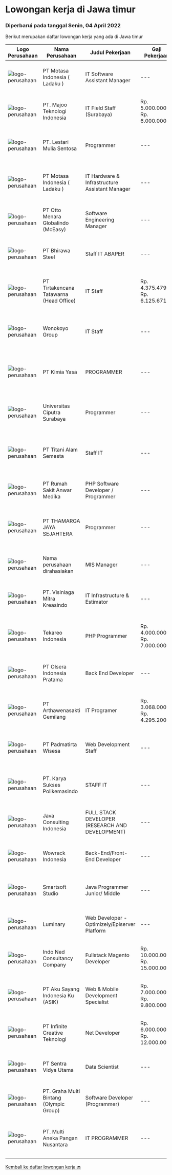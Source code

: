 
  # Lowongan kerja di Jawa timur

  ### Diperbarui pada tanggal Senin, 04 April 2022

  Berikut merupakan daftar lowongan kerja yang ada di Jawa timur

  |Logo Perusahaan | Nama Perusahaan | Judul Pekerjaan | Gaji Pekerjaan | Lokasi | Deskripsi | Tanggal diunggah | Pranala |
  | -------------- | --------------- | --------------- | --------- | --------- | -------------- | ------- | ----------- |
  |![logo-perusahaan](https://image-service-cdn.seek.com.au/f21f727914f248ad77fc3d0c0b65830cc74d1b49/ee4dce1061f3f616224767ad58cb2fc751b8d2dc)|PT Motasa Indonesia ( Ladaku )|IT Software Assistant Manager|---|Mojokerto|Kualifikasi : Pendidikan S1 Jurusan Teknik Informatika / Teknik Komputer/ Sistem Informasi Pengalaman Minimal 3 tahun pada posisi IT Software...|Jumat, 01 April 2022|https://www.jobstreet.co.id/id/job/it-software-assistant-manager-3840678?token=0~6536ab10-86fb-45d1-9ff1-851f90d73647&sectionRank=1&jobId=jobstreet-id-job-3840678|
|![logo-perusahaan](https://image-service-cdn.seek.com.au/2a2c8a948d223cf92abbc34c9b4e6cee325386db/ee4dce1061f3f616224767ad58cb2fc751b8d2dc)|PT. Majoo Teknologi Indonesia|IT Field Staff (Surabaya)|Rp. 5.000.000-Rp. 6.000.000|Surabaya|Deskripsi Pekerjaan: Melakukan instalasi beserta pengaturan software dan hardware majoo. Memberikan edukasi (training) kepada staff / manager/ owner...|Jumat, 01 April 2022|https://www.jobstreet.co.id/id/job/it-field-staff-surabaya-3840609?token=0~6536ab10-86fb-45d1-9ff1-851f90d73647&sectionRank=2&jobId=jobstreet-id-job-3840609|
|![logo-perusahaan](https://image-service-cdn.seek.com.au/6340810020c6ac51e62e122dc7bf15342d58b15c/ee4dce1061f3f616224767ad58cb2fc751b8d2dc)|PT. Lestari Mulia Sentosa|Programmer|---|Sidoarjo|Usia maksimal 30 tahun Kandidat harus memiliki setidaknya Gelar Sarjana di Segala Jurusan dengan IPK minimal 3.00 Setidaknya memiliki 2 tahun...|Minggu, 03 April 2022|https://www.jobstreet.co.id/id/job/programmer-3833904?token=0~6536ab10-86fb-45d1-9ff1-851f90d73647&sectionRank=3&jobId=jobstreet-id-job-3833904|
|![logo-perusahaan](https://image-service-cdn.seek.com.au/f21f727914f248ad77fc3d0c0b65830cc74d1b49/ee4dce1061f3f616224767ad58cb2fc751b8d2dc)|PT Motasa Indonesia ( Ladaku )|IT Hardware & Infrastructure Assistant Manager|---|Mojokerto|Kualifikasi : Pendidikan S1 Jurusan Teknik Informatika / Teknik Komputer Pengalaman Minimal 3 pada posisi IT Hardware &amp; Infrastructure Assistant...|Selasa, 29 Maret 2022|https://www.jobstreet.co.id/id/job/it-hardware-infrastructure-assistant-manager-3836312?token=0~6536ab10-86fb-45d1-9ff1-851f90d73647&sectionRank=4&jobId=jobstreet-id-job-3836312|
|![logo-perusahaan](https://image-service-cdn.seek.com.au/f315f0c605a36ea3a033e6abb5c67515d4b00ff5/ee4dce1061f3f616224767ad58cb2fc751b8d2dc)|PT Otto Menara Globalindo (McEasy)|Software Engineering Manager|---|Surabaya|Job Description: Manage a team of high performing Software Engineer Give constructive and thoughtful feedback, nurturing, and create an inclusive...|Sabtu, 02 April 2022|https://www.jobstreet.co.id/id/job/software-engineering-manager-3841755?token=0~6536ab10-86fb-45d1-9ff1-851f90d73647&sectionRank=5&jobId=jobstreet-id-job-3841755|
|![logo-perusahaan](https://image-service-cdn.seek.com.au/d877652189739f70688ad9d18f039841c79b656f/ee4dce1061f3f616224767ad58cb2fc751b8d2dc)|PT Bhirawa Steel|Staff IT ABAPER|---|Surabaya|PT Bhirawa Steel, pabrik baja terkemuka di Indonesia dan anak perusahaan BUMN, membuka peluang karir untuk posisi " Staff IT - ABAPER " dengan...|Sabtu, 02 April 2022|https://www.jobstreet.co.id/id/job/staff-it-abaper-3841705?token=0~6536ab10-86fb-45d1-9ff1-851f90d73647&sectionRank=6&jobId=jobstreet-id-job-3841705|
|![logo-perusahaan](https://image-service-cdn.seek.com.au/454b279b09c2c94aad59ede07b497b02ce710fc2/ee4dce1061f3f616224767ad58cb2fc751b8d2dc)|PT Tirtakencana Tatawarna (Head Office)|IT Staff|Rp. 4.375.479-Rp. 6.125.671|Surabaya|Kualifikasi: Pendidikan minimal S1 bidang Informatika, Fresh Graduates are welcome Memiliki kemampuan di dalam bahasa pemrograman tertentu (HTML, PHP,...|Jumat, 01 April 2022|https://www.jobstreet.co.id/id/job/it-staff-3841210?token=0~6536ab10-86fb-45d1-9ff1-851f90d73647&sectionRank=7&jobId=jobstreet-id-job-3841210|
|![logo-perusahaan](https://image-service-cdn.seek.com.au/07c39319db2ed739a2684b1bc254bbbbb7d788ef/ee4dce1061f3f616224767ad58cb2fc751b8d2dc)|Wonokoyo Group|IT Staff|---|Surabaya|Kualifikasi : Pendidikan S1 Sistem Informasi/Teknik Informatika Menguasai penggunaan data modeling dan query pada DB SQL Server, MySQL dan PostgreeSQL...|Jumat, 01 April 2022|https://www.jobstreet.co.id/id/job/it-staff-3840928?token=0~6536ab10-86fb-45d1-9ff1-851f90d73647&sectionRank=8&jobId=jobstreet-id-job-3840928|
|![logo-perusahaan](https://i.ibb.co/sqvTCh9/112815900-stock-vector-no-image-available-icon-flat-vector.webp)|PT Kimia Yasa|PROGRAMMER|---|Surabaya|Deskripsi Pekerjaan :Melakukan pembuatan program untuk menunjang operasional perusahaan sesuai dengan target yang sudah ditetapkan.Kualifikasi yang...|Sabtu, 02 April 2022|https://www.jobstreet.co.id/id/job/programmer-3841726?token=0~6536ab10-86fb-45d1-9ff1-851f90d73647&sectionRank=9&jobId=jobstreet-id-job-3841726|
|![logo-perusahaan](https://image-service-cdn.seek.com.au/61a668e162fedd86ae00bf43a51fd84e73670ff7/ee4dce1061f3f616224767ad58cb2fc751b8d2dc)|Universitas Ciputra Surabaya|Programmer|---|Surabaya|Memiliki pengalaman menggunakan metode SDLC dalam pembuatan aplikasi web menggunakan PHP dengan framework Codelgniter, HTML5, CSS3, dan JQuery...|Minggu, 03 April 2022|https://www.jobstreet.co.id/id/job/programmer-3833123?token=0~6536ab10-86fb-45d1-9ff1-851f90d73647&sectionRank=10&jobId=jobstreet-id-job-3833123|
|![logo-perusahaan](https://image-service-cdn.seek.com.au/3650e4ea5cf15ff06b6cedba6caa19766b68c3ef/ee4dce1061f3f616224767ad58cb2fc751b8d2dc)|PT Titani Alam Semesta|Staff IT|---|Surabaya|Maximum age 30 years old. Minimum Bachelor Degree - Informatika GPA 3.0 Sedikit Mandarin. Pengalaman dibidang IT minimal 4 tahun. Preferably Staff...|Kamis, 31 Maret 2022|https://www.jobstreet.co.id/id/job/staff-it-3839964?token=0~6536ab10-86fb-45d1-9ff1-851f90d73647&sectionRank=11&jobId=jobstreet-id-job-3839964|
|![logo-perusahaan](https://image-service-cdn.seek.com.au/3a6c2b428606f5e003e4942f9212030098d2ff6b/ee4dce1061f3f616224767ad58cb2fc751b8d2dc)|PT Rumah Sakit Anwar Medika|PHP Software Developer / Programmer|---|Sidoarjo|1. Mahir pemrograman PHP dan menguasai framework Laravel &amp; CodeIgniter2. Menguasai database Postgresql dan mySQL3. Menyertakan link github source...|Sabtu, 02 April 2022|https://www.jobstreet.co.id/id/job/php-software-developer-programmer-3831668?token=0~6536ab10-86fb-45d1-9ff1-851f90d73647&sectionRank=12&jobId=jobstreet-id-job-3831668|
|![logo-perusahaan](https://image-service-cdn.seek.com.au/da49848fdde6237e388c6f5083685a18da93bbcc/ee4dce1061f3f616224767ad58cb2fc751b8d2dc)|PT THAMARGA JAYA SEJAHTERA|Programmer|---|Surabaya|Tugas dan Tanggung Jawab Membuat dan mengembangkan software dengan bahasa pemrograman VB dan database SQL. Bertanggung jawab atas operasional yang...|Sabtu, 02 April 2022|https://www.jobstreet.co.id/id/job/programmer-3825446?token=0~6536ab10-86fb-45d1-9ff1-851f90d73647&sectionRank=13&jobId=jobstreet-id-job-3825446|
|![logo-perusahaan](https://i.ibb.co/sqvTCh9/112815900-stock-vector-no-image-available-icon-flat-vector.webp)|Nama perusahaan dirahasiakan|MIS Manager|---|Bali|Pendidikan minimal S1 segala jurusan Minimal memiliki 1 tahun pengalaman kerja di bidang yang sama Memiliki pengetahuan mengenai PHP dan bahasa...|Sabtu, 02 April 2022|https://www.jobstreet.co.id/id/job/mis-manager-3841611?token=0~6536ab10-86fb-45d1-9ff1-851f90d73647&sectionRank=14&jobId=jobstreet-id-job-3841611|
|![logo-perusahaan](https://image-service-cdn.seek.com.au/71c053478ea696c9b63573b12aa45c3f5efe590c/ee4dce1061f3f616224767ad58cb2fc751b8d2dc)|PT. Visiniaga Mitra Kreasindo|IT Infrastructure & Estimator|---|Surabaya|Deskripsi Kerja :- Menganalisa dan membuat timeline proyek IT- Menghitung estimasi dana dan profit proyek IT- Mengidentifikasi dan melakukan mitigasi...|Kamis, 31 Maret 2022|https://www.jobstreet.co.id/id/job/it-infrastructure-estimator-3840355?token=0~6536ab10-86fb-45d1-9ff1-851f90d73647&sectionRank=15&jobId=jobstreet-id-job-3840355|
|![logo-perusahaan](https://image-service-cdn.seek.com.au/35671fb539bc12cd3e94bf9b1c094aa88fb61364/ee4dce1061f3f616224767ad58cb2fc751b8d2dc)|Tekareo Indonesia|PHP Programmer|Rp. 4.000.000-Rp. 7.000.000|Yogyakarta|Requirements: Candidate must possess at least a Diploma, Bachelor's Degree, Art/ Design/ Creative Multimedia, Computer Science/Information Technology,...|Sabtu, 02 April 2022|https://www.jobstreet.co.id/id/job/php-programmer-3825567?token=0~6536ab10-86fb-45d1-9ff1-851f90d73647&sectionRank=16&jobId=jobstreet-id-job-3825567|
|![logo-perusahaan](https://image-service-cdn.seek.com.au/90e9bb2e5bcac40b68d491aafb34203d371349a1/ee4dce1061f3f616224767ad58cb2fc751b8d2dc)|PT Olsera Indonesia Pratama|Back End Developer|---|Jakarta Raya|Responsibilities: Development in an AGILE environment Create good product with accessibility and security compliance Create good product with...|Jumat, 01 April 2022|https://www.jobstreet.co.id/id/job/back-end-developer-3840570?token=0~6536ab10-86fb-45d1-9ff1-851f90d73647&sectionRank=17&jobId=jobstreet-id-job-3840570|
|![logo-perusahaan](https://image-service-cdn.seek.com.au/2e64bdd8d4c3031ede01187aed66ad2d519c194c/ee4dce1061f3f616224767ad58cb2fc751b8d2dc)|PT Arthawenasakti Gemilang|IT Programer|Rp. 3.068.000-Rp. 4.295.200|Malang|Membuat Program sesuai dengan yang telah ditetapkan dan sesuai dengan kebutuhan Berkomunikasi dengan user/client untuk mendapatkan informasi tambahan...|Jumat, 01 April 2022|https://www.jobstreet.co.id/id/job/it-programer-3824136?token=0~6536ab10-86fb-45d1-9ff1-851f90d73647&sectionRank=18&jobId=jobstreet-id-job-3824136|
|![logo-perusahaan](https://image-service-cdn.seek.com.au/6e9a55da35db3fc03b2a1540fd4fcbf3df04913c/ee4dce1061f3f616224767ad58cb2fc751b8d2dc)|PT Padmatirta Wisesa|Web Development Staff|---|Surabaya|Job Description : Participate in all aspects of web applications development life-cycle (developing, debugging, testing, deployment and maintenance)...|Jumat, 01 April 2022|https://www.jobstreet.co.id/id/job/web-development-staff-3830536?token=0~6536ab10-86fb-45d1-9ff1-851f90d73647&sectionRank=19&jobId=jobstreet-id-job-3830536|
|![logo-perusahaan](https://image-service-cdn.seek.com.au/e66faf328c810a518e14043d592e1c6668816d49/ee4dce1061f3f616224767ad58cb2fc751b8d2dc)|PT. Karya Sukses Polikemasindo|STAFF IT|---|Pasuruan|Usia maksimal 35 tahun Pendidikan terkahir minimal S1 Pengalaman kerja di dunia IT minimal 3 tahun Mengusai software umum seperti Microsoft Windows...|Rabu, 30 Maret 2022|https://www.jobstreet.co.id/id/job/staff-it-3838207?token=0~6536ab10-86fb-45d1-9ff1-851f90d73647&sectionRank=20&jobId=jobstreet-id-job-3838207|
|![logo-perusahaan](https://image-service-cdn.seek.com.au/74237b4ff1337ae2401fd4ef4cbf95058e8e8a86/ee4dce1061f3f616224767ad58cb2fc751b8d2dc)|Java Consulting Indonesia|FULL STACK DEVELOPER (RESEARCH AND DEVELOPMENT)|---|Surabaya|Qualification: Candidate must at least Bachelor Degree in Computer Science/Information Technology orSystem Information or equivalent Expert on OOP...|Minggu, 03 April 2022|https://www.jobstreet.co.id/id/job/full-stack-developer-research-and-development-3833423?token=0~6536ab10-86fb-45d1-9ff1-851f90d73647&sectionRank=21&jobId=jobstreet-id-job-3833423|
|![logo-perusahaan](https://image-service-cdn.seek.com.au/d075fc91208a31c23e7df3eb10274258436fafe8/ee4dce1061f3f616224767ad58cb2fc751b8d2dc)|Wowrack Indonesia|Back-End/Front-End Developer|---|Surabaya|Wowrak Indonesia is now hiring :1 Back End Developer1 Front End DeveloperRequirements : Candidate must possess at least Bachelor's Degree At least 2...|Sabtu, 02 April 2022|https://www.jobstreet.co.id/id/job/back-end-front-end-developer-3826065?token=0~6536ab10-86fb-45d1-9ff1-851f90d73647&sectionRank=22&jobId=jobstreet-id-job-3826065|
|![logo-perusahaan](https://image-service-cdn.seek.com.au/a7341f3f9afd571fa934df8ef2a9eb4b1994d112/ee4dce1061f3f616224767ad58cb2fc751b8d2dc)|Smartsoft Studio|Java Programmer Junior/ Middle|---|Jakarta Raya|Deskripsi Pekerjaan Mengidentifikasi perubahan untuk memperbaiki proses aplikasi java existing Mengembangkan kode aplikasi untuk program java...|Minggu, 03 April 2022|https://www.jobstreet.co.id/id/job/java-programmer-junior-middle-3832913?token=0~6536ab10-86fb-45d1-9ff1-851f90d73647&sectionRank=23&jobId=jobstreet-id-job-3832913|
|![logo-perusahaan](https://image-service-cdn.seek.com.au/47abe8d118bc38177e876d261761593ecb1fa56d/ee4dce1061f3f616224767ad58cb2fc751b8d2dc)|Luminary|Web Developer - Optimizely/Episerver Platform|---|Bali|You must have Optimizely/Episerver experience to apply for this roleWe have been certified a Great Place to Work for the last 6 years in a row. This...|Minggu, 03 April 2022|https://www.jobstreet.co.id/id/job/web-developer-optimizely-episerver-platform-3841904?token=0~6536ab10-86fb-45d1-9ff1-851f90d73647&sectionRank=24&jobId=jobstreet-id-job-3841904|
|![logo-perusahaan](https://image-service-cdn.seek.com.au/0a642188b6f444564b4e7d0e61cdd79a37cdf0fa/ee4dce1061f3f616224767ad58cb2fc751b8d2dc)|Indo Ned Consultancy Company|Fullstack Magento Developer|Rp. 10.000.000-Rp. 15.000.000|Bali|Note: This job is not at IndoNed. You will be working for a Dutch company called U Digital (U B.V.) in Indonesia. U Digital is responsible for the...|Minggu, 03 April 2022|https://www.jobstreet.co.id/id/job/fullstack-magento-developer-3834084?token=0~6536ab10-86fb-45d1-9ff1-851f90d73647&sectionRank=25&jobId=jobstreet-id-job-3834084|
|![logo-perusahaan](https://image-service-cdn.seek.com.au/5f879a2b25c8f0587d96f1dfef8f362389c2997d/ee4dce1061f3f616224767ad58cb2fc751b8d2dc)|PT Aku Sayang Indonesia Ku (ASIK)|Web & Mobile Development Specialist|Rp. 7.000.000-Rp. 9.800.000|Sidoarjo|Syarat pekerjaan:Pendidikan &amp; Pengalaman• Memiliki minimal Gelar Sarjana di bidang terkait, seperti ilmu komputer, pemrograman web, desain grafis...|Kamis, 31 Maret 2022|https://www.jobstreet.co.id/id/job/web-mobile-development-specialist-3839574?token=0~6536ab10-86fb-45d1-9ff1-851f90d73647&sectionRank=26&jobId=jobstreet-id-job-3839574|
|![logo-perusahaan](https://image-service-cdn.seek.com.au/d20d125d8ca5bdece0de8fb044ce325cfd203833/ee4dce1061f3f616224767ad58cb2fc751b8d2dc)|PT Infinite Creative Teknologi|Net Developer|Rp. 6.000.000-Rp. 12.000.000|Jawa Barat|Keuntungan BPJS Kesehatan BPJS Ketenagakerjaan THR Deskripsi PekerjaanWorks from home is our advantage, there's never been a better time to work from...|Minggu, 03 April 2022|https://www.jobstreet.co.id/id/job/net-developer-3832974?token=0~6536ab10-86fb-45d1-9ff1-851f90d73647&sectionRank=27&jobId=jobstreet-id-job-3832974|
|![logo-perusahaan](https://image-service-cdn.seek.com.au/89a4b4d8e6af0c01c230c2b1f638fbea996731cb/ee4dce1061f3f616224767ad58cb2fc751b8d2dc)|PT Sentra Vidya Utama|Data Scientist|---|Surabaya|Identify valuable data sources and automate collection processes Analyze large amounts of information to discover trends and patterns Build predictive...|Sabtu, 02 April 2022|https://www.jobstreet.co.id/id/job/data-scientist-3832359?token=0~6536ab10-86fb-45d1-9ff1-851f90d73647&sectionRank=28&jobId=jobstreet-id-job-3832359|
|![logo-perusahaan](https://image-service-cdn.seek.com.au/3ac46741f1617158eaa473b77b3b698a0c118f26/ee4dce1061f3f616224767ad58cb2fc751b8d2dc)|PT. Graha Multi Bintang (Olympic Group)|Software Developer (Programmer)|---|Surabaya|Kualifikasi: Pendidikan minimal S1 Sistem Informasi / Teknik Informatika Pengalaman minimal 2-3 tahun di bidang yang relevan, lebih disukai sebagai...|Jumat, 01 April 2022|https://www.jobstreet.co.id/id/job/software-developer-programmer-3830327?token=0~6536ab10-86fb-45d1-9ff1-851f90d73647&sectionRank=29&jobId=jobstreet-id-job-3830327|
|![logo-perusahaan](https://image-service-cdn.seek.com.au/7683c282b3cffe618a9c0beacd511f2b758d3b15/ee4dce1061f3f616224767ad58cb2fc751b8d2dc)|PT. Multi Aneka Pangan Nusantara|IT PROGRAMMER|---|Surabaya|DESKRIPSI PEKERJAAN: Membuat aplikasi Web/Mobile/Desktop sesuai dengan kebutuhan Perusahaan. Menganalisa kebutuhan Perusahaan dan menerapkannya pada...|Kamis, 31 Maret 2022|https://www.jobstreet.co.id/id/job/it-programmer-3829459?token=0~6536ab10-86fb-45d1-9ff1-851f90d73647&sectionRank=30&jobId=jobstreet-id-job-3829459|


  [Kembali ke daftar lowongan kerja 🔙](../README.md#daftar-lowongan-kerja)
  